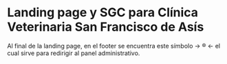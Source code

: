 # Landing page y SGC para Clínica Veterinaria San Francisco de Asís

Al final de la landing page, en el footer se encuentra este símbolo  -> ® <- el cual sirve para redirigir al panel administrativo.

